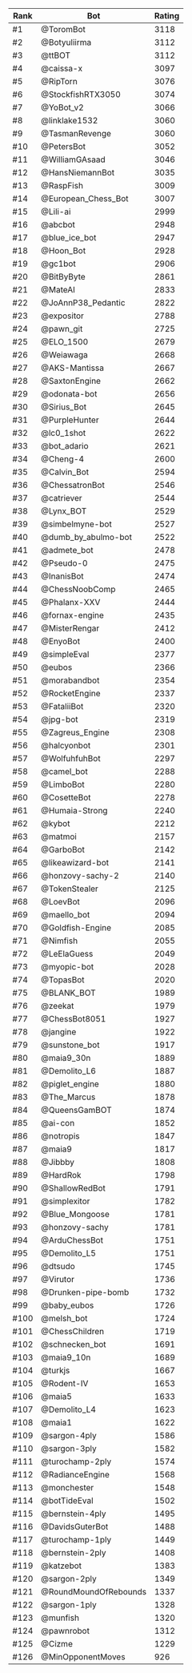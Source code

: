 Rank|Bot|Rating
---|---|---
#1|@ToromBot|3118
#2|@Botyuliirma|3112
#3|@ttBOT|3112
#4|@caissa-x|3097
#5|@RipTorn|3076
#6|@StockfishRTX3050|3074
#7|@YoBot_v2|3066
#8|@linklake1532|3060
#9|@TasmanRevenge|3060
#10|@PetersBot|3052
#11|@WilliamGAsaad|3046
#12|@HansNiemannBot|3035
#13|@RaspFish|3009
#14|@European_Chess_Bot|3007
#15|@Lili-ai|2999
#16|@abcbot|2948
#17|@blue_ice_bot|2947
#18|@Hoon_Bot|2928
#19|@gc1bot|2906
#20|@BitByByte|2861
#21|@MateAI|2833
#22|@JoAnnP38_Pedantic|2822
#23|@expositor|2788
#24|@pawn_git|2725
#25|@ELO_1500|2679
#26|@Weiawaga|2668
#27|@AKS-Mantissa|2667
#28|@SaxtonEngine|2662
#29|@odonata-bot|2656
#30|@Sirius_Bot|2645
#31|@PurpleHunter|2644
#32|@lc0_1shot|2622
#33|@bot_adario|2621
#34|@Cheng-4|2600
#35|@Calvin_Bot|2594
#36|@ChessatronBot|2546
#37|@catriever|2544
#38|@Lynx_BOT|2529
#39|@simbelmyne-bot|2527
#40|@dumb_by_abulmo-bot|2522
#41|@admete_bot|2478
#42|@Pseudo-0|2475
#43|@InanisBot|2474
#44|@ChessNoobComp|2465
#45|@Phalanx-XXV|2444
#46|@fornax-engine|2435
#47|@MisterRengar|2412
#48|@EnyoBot|2400
#49|@simpleEval|2377
#50|@eubos|2366
#51|@morabandbot|2354
#52|@RocketEngine|2337
#53|@FataliiBot|2320
#54|@jpg-bot|2319
#55|@Zagreus_Engine|2308
#56|@halcyonbot|2301
#57|@WolfuhfuhBot|2297
#58|@camel_bot|2288
#59|@LimboBot|2280
#60|@CosetteBot|2278
#61|@Humaia-Strong|2240
#62|@kybot|2212
#63|@matmoi|2157
#64|@GarboBot|2142
#65|@likeawizard-bot|2141
#66|@honzovy-sachy-2|2140
#67|@TokenStealer|2125
#68|@LoevBot|2096
#69|@maello_bot|2094
#70|@Goldfish-Engine|2085
#71|@Nimfish|2055
#72|@LeElaGuess|2049
#73|@myopic-bot|2028
#74|@TopasBot|2020
#75|@BLANK_BOT|1989
#76|@zeekat|1979
#77|@ChessBot8051|1927
#78|@jangine|1922
#79|@sunstone_bot|1917
#80|@maia9_30n|1889
#81|@Demolito_L6|1887
#82|@piglet_engine|1880
#83|@The_Marcus|1878
#84|@QueensGamBOT|1874
#85|@ai-con|1852
#86|@notropis|1847
#87|@maia9|1817
#88|@Jibbby|1808
#89|@HardRok|1798
#90|@ShallowRedBot|1791
#91|@simplexitor|1782
#92|@Blue_Mongoose|1781
#93|@honzovy-sachy|1781
#94|@ArduChessBot|1751
#95|@Demolito_L5|1751
#96|@dtsudo|1745
#97|@Virutor|1736
#98|@Drunken-pipe-bomb|1732
#99|@baby_eubos|1726
#100|@melsh_bot|1724
#101|@ChessChildren|1719
#102|@schnecken_bot|1691
#103|@maia9_10n|1689
#104|@turkjs|1667
#105|@Rodent-IV|1653
#106|@maia5|1633
#107|@Demolito_L4|1623
#108|@maia1|1622
#109|@sargon-4ply|1586
#110|@sargon-3ply|1582
#111|@turochamp-2ply|1574
#112|@RadianceEngine|1568
#113|@monchester|1548
#114|@botTideEval|1502
#115|@bernstein-4ply|1495
#116|@DavidsGuterBot|1488
#117|@turochamp-1ply|1449
#118|@bernstein-2ply|1408
#119|@katzebot|1383
#120|@sargon-2ply|1349
#121|@RoundMoundOfRebounds|1337
#122|@sargon-1ply|1328
#123|@munfish|1320
#124|@pawnrobot|1312
#125|@Cizme|1229
#126|@MinOpponentMoves|926
